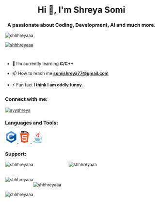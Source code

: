 <h1 align="center">Hi 👋, I'm Shreya Somi</h1>
<h3 align="center">A passionate about Coding, Development, AI and much more.</h3>

<p align="left"> <img src="https://komarev.com/ghpvc/?username=shhhreyaaa&label=Profile%20views&color=0e75b6&style=flat" alt="shhhreyaaa" /> </p>

<p align="left"> <a href="https://github.com/ryo-ma/github-profile-trophy"><img src="https://github-profile-trophy.vercel.app/?username=shhhreyaaa" alt="shhhreyaaa" /></a> </p>

<p align="left"> <a href="https://twitter.com/" target="blank"><img src="https://img.shields.io/twitter/follow/?logo=twitter&style=for-the-badge" alt="" /></a> </p>

- 🌱 I’m currently learning **C/C++**

- 📫 How to reach me **somishreya77@gmail.com**

- ⚡ Fun fact **I think I am oddly funny.**

<h3 align="left">Connect with me:</h3>
<p align="left">
<a href="https://instagram.com/ayyshreya" target="blank"><img align="center" src="https://raw.githubusercontent.com/rahuldkjain/github-profile-readme-generator/master/src/images/icons/Social/instagram.svg" alt="ayyshreya" height="30" width="40" /></a>
</p>

<h3 align="left">Languages and Tools:</h3>
<p align="left"> <a href="https://www.cprogramming.com/" target="_blank" rel="noreferrer"> <img src="https://raw.githubusercontent.com/devicons/devicon/master/icons/c/c-original.svg" alt="c" width="40" height="40"/> </a> <a href="https://www.w3.org/html/" target="_blank" rel="noreferrer"> <img src="https://raw.githubusercontent.com/devicons/devicon/master/icons/html5/html5-original-wordmark.svg" alt="html5" width="40" height="40"/> </a> <a href="https://www.java.com" target="_blank" rel="noreferrer"> <img src="https://raw.githubusercontent.com/devicons/devicon/master/icons/java/java-original.svg" alt="java" width="40" height="40"/> </a> </p>

<h3 align="left">Support:</h3>
<p><a href="https://www.buymeacoffee.com/shhhreyaaa"> <img align="left" src="https://cdn.buymeacoffee.com/buttons/v2/default-yellow.png" height="50" width="210" alt="shhhreyaaa" /></a><a href="https://ko-fi.com/shhhreyaaa"> <img align="left" src="https://cdn.ko-fi.com/cdn/kofi3.png?v=3" height="50" width="210" alt="shhhreyaaa" /></a></p><br><br>

<p><img align="left" src="https://github-readme-stats.vercel.app/api/top-langs?username=shhhreyaaa&show_icons=true&locale=en&layout=compact" alt="shhhreyaaa" /></p>

<p>&nbsp;<img align="center" src="https://github-readme-stats.vercel.app/api?username=shhhreyaaa&show_icons=true&locale=en" alt="shhhreyaaa" /></p>

<p><img align="center" src="https://github-readme-streak-stats.herokuapp.com/?user=shhhreyaaa&" alt="shhhreyaaa" /></p>
